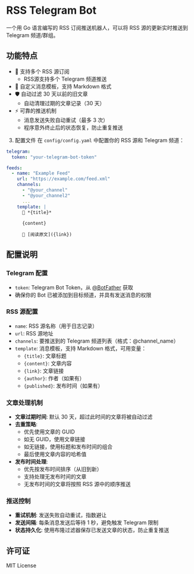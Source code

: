 # RSS Telegram Bot

一个用 Go 语言编写的 RSS 订阅推送机器人，可以将 RSS 源的更新实时推送到 Telegram 频道/群组。

## 功能特点

- 🚀 支持多个 RSS 源订阅
  - RSS源支持多个 Telegram 频道推送
- 🎨 自定义消息模板，支持 Markdown 格式
- 🛡️ 自动过滤 30 天以前的旧文章
  - 自动清理过期的文章记录（30 天）
- ⚡️ 可靠的推送机制
  -  消息发送失败自动重试（最多 3 次）
  -  程序意外终止后的状态恢复，防止重复推送


3. 配置文件
在 `config/config.yaml` 中配置你的 RSS 源和 Telegram 频道：
```yaml
telegram:
  token: "your-telegram-bot-token"

feeds:
  - name: "Example Feed"
    url: "https://example.com/feed.xml"
    channels:
      - "@your_channel"
      - "@your_channel2"
      ...
    template: |
      📰 *{title}*
      
      {content}
      
      🔗 [阅读原文]({link})
```


## 配置说明

### Telegram 配置
- `token`: Telegram Bot Token，从 [@BotFather](https://t.me/BotFather) 获取
- 确保你的 Bot 已被添加到目标频道，并具有发送消息的权限

### RSS 源配置
- `name`: RSS 源名称（用于日志记录）
- `url`: RSS 源地址
- `channels`: 要推送到的 Telegram 频道列表（格式：@channel_name）
- `template`: 消息模板，支持 Markdown 格式，可用变量：
  - `{title}`: 文章标题
  - `{content}`: 文章内容
  - `{link}`: 文章链接
  - `{author}`: 作者（如果有）
  - `{published}`: 发布时间（如果有）

### 文章处理机制
- **文章过期时间**: 默认 30 天，超过此时间的文章将被自动过滤
- **去重策略**: 
  - 优先使用文章的 GUID
  - 如无 GUID，使用文章链接
  - 如无链接，使用标题和发布时间的组合
  - 最后使用文章内容的哈希值
- **发布时间处理**:
  - 优先按发布时间排序（从旧到新）
  - 支持处理无发布时间的文章
  - 无发布时间的文章将按照 RSS 源中的顺序推送

### 推送控制
- **重试机制**: 发送失败自动重试，指数避让
- **发送间隔**: 每条消息发送后等待 1 秒，避免触发 Telegram 限制
- **状态持久化**: 使用布隆过滤器保存已发送文章的状态，防止重复推送

## 许可证

MIT License



